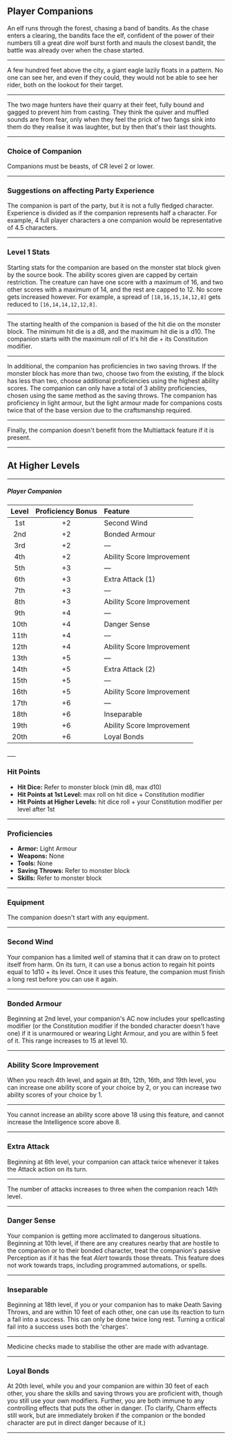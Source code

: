 ## Player Companions
An elf runs through the forest, chasing a band of bandits. As the chase enters a clearing, the bandits face the elf, confident of the power of their numbers till a great dire wolf burst forth and mauls the closest bandit, the battle was already over when the chase started.
___
A few hundred feet above the city, a giant eagle lazily floats in a pattern. No one can see her, and even if they could, they would not be able to see her rider, both on the lookout for their target.
___
The two mage hunters have their quarry at their feet, fully bound and gagged to prevent him from casting. They think the quiver and muffled sounds are from fear, only when they feel the prick of two fangs sink into them do they realise it was laughter, but by then that's their last thoughts.
___

### Choice of Companion
Companions must be beasts, of CR level 2 or lower.
___

### Suggestions on affecting Party Experience
The companion is part of the party, but it is not a fully fledged character. Experience is divided as if the companion represents half a character. For example, 4 full player characters a one companion would be representative of 4.5 characters.
___

### Level 1 Stats
Starting stats for the companion are based on the monster stat block given by the source book. The ability scores given are capped by certain restriction. The creature can have one score with a maximum of 16, and two other scores with a maximum of 14, and the rest are capped to 12. No score gets increased however. For example, a spread of `[18,16,15,14,12,8]` gets reduced to `[16,14,14,12,12,8]`.
___
The starting health of the companion is based of the hit die on the monster block. The minimum hit die is a d8, and the maximum hit die is a d10. The companion starts with the maximum roll of it's hit die + its Constitution modifier.
___
In additional, the companion has proficiencies in two saving throws. If the monster block has more than two, choose two from the existing, if the block has less than two, choose additional proficiencies using the highest ability scores. The companion can only have a total of 3 ability proficiencies, chosen using the same method as the saving throws. The companion has proficiency in light armour, but the light armour made for companions costs twice that of the base version due to the craftsmanship required.
___
Finally, the companion doesn't benefit from the Multiattack feature if it is present.
___

## At Higher Levels
___

<div class='classTable'>

##### Player Companion

| Level | Proficiency Bonus | Feature |
|:----:|:---:|:---|
| 1st  | +2 | Second Wind               |
| 2nd  | +2 | Bonded Armour             |
| 3rd  | +2 | —                         |
| 4th  | +2 | Ability Score Improvement |
| 5th  | +3 | —                         |
| 6th  | +3 | Extra Attack (1)          |
| 7th  | +3 | —                         |
| 8th  | +3 | Ability Score Improvement |
| 9th  | +4 | —                         |
| 10th | +4 | Danger Sense              |
| 11th | +4 | —                         |
| 12th | +4 | Ability Score Improvement |
| 13th | +5 | —                         |
| 14th | +5 | Extra Attack (2)          |
| 15th | +5 | —                         |
| 16th | +5 | Ability Score Improvement |
| 17th | +6 | —                         |
| 18th | +6 | Inseparable               |
| 19th | +6 | Ability Score Improvement |
| 20th | +6 | Loyal Bonds               |

</div>
___

### Hit Points
* **Hit Dice:** Refer to monster block (min d8, max d10)
* **Hit Points at 1st Level:** max roll on hit dice + Constitution modifier
* **Hit Points at Higher Levels:** hit dice roll + your Constitution modifier per level after 1st
___

### Proficiencies
* **Armor:** Light Armour
* **Weapons:** None
* **Tools:** None
* **Saving Throws:** Refer to monster block
* **Skills:** Refer to monster block
___

### Equipment
The companion doesn't start with any equipment.
___

### Second Wind
Your companion has a limited well of stamina that it can draw on to protect itself from harm. On its turn, it can use a bonus action to regain hit points equal to 1d10 + its level. Once it uses this feature, the companion must finish a long rest before you can use it again.
___

### Bonded Armour
Beginning at 2nd level, your companion's AC now includes your spellcasting modifier (or the Constitution modifier if the bonded character doesn't have one) if it is unarmoured or wearing Light Armour, and you are within 5 feet of it. This range increases to 15 at level 10.
___

### Ability Score Improvement
When you reach 4th level, and again at 8th, 12th, 16th, and 19th level, you can increase one ability score of your choice by 2, or you can increase two ability scores of your choice by 1.
___
You cannot increase an ability score above 18 using this feature, and cannot increase the Intelligence score above 8.
___

### Extra Attack
Beginning at 6th level, your companion can attack twice whenever it takes the Attack action on its turn.
___
The number of attacks increases to three when the companion reach 14th level.
___

### Danger Sense
Your companion is getting more acclimated to dangerous situations. Beginning at 10th level, if there are any creatures nearby that are hostile to the companion or to their bonded character, treat the companion's passive Perception as if it has the feat *Alert* towards those threats. This feature does not work towards traps, including programmed automations, or spells.
___

### Inseparable
Beginning at 18th level, if you or your companion has to make Death Saving Throws, and are within 10 feet of each other, one can use its reaction to turn a fail into a success. This can only be done twice long rest. Turning a critical fail into a success uses both the 'charges'.
___
Medicine checks made to stabilise the other are made with advantage.
___

### Loyal Bonds
At 20th level, while you and your companion are within 30 feet of each other, you share the skills and saving throws you are proficient with, though you still use your own modifiers. Further, you are both immune to any controlling effects that puts the other in danger. (To clarify, Charm effects still work, but are immediately broken if the companion or the bonded character are put in direct danger because of it.)
___
